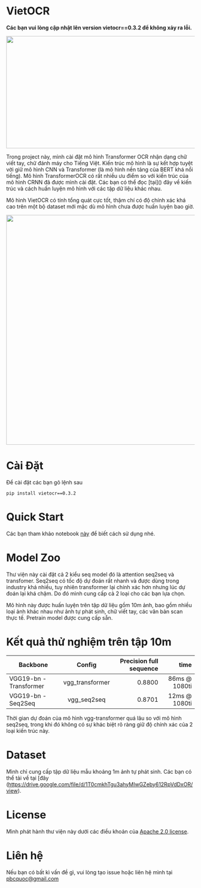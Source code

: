 # VietOCR
**Các bạn vui lòng cập nhật lên version vietocr==0.3.2 để không xảy ra lỗi.**
<p align="center">
<img src="https://github.com/pbcquoc/vietocr/raw/master/image/sample.png" width="1000" height="300">
</p>
Trong project này, mình cài đặt mô hình Transformer OCR nhận dạng chữ viết tay, chữ đánh máy cho Tiếng Việt. Kiến trúc mô hình là sự kết hợp tuyệt vời giữ mô hình CNN và Transformer (là mô hình nền tảng của BERT khá nổi tiếng). Mô hình TransformerOCR có rất nhiều ưu điểm so với kiến trúc của mô hình CRNN đã được mình cài đặt. Các bạn có thể đọc [tại]() đây về kiến trúc và cách huấn luyện mô hình với các tập dữ liệu khác nhau. 

Mô hình VietOCR có tính tổng quát cực tốt, thậm chí có độ chính xác khá cao trên một bộ dataset mới mặc dù mô hình chưa được huấn luyện bao giờ. 

<p align="center">
<img src="https://raw.githubusercontent.com/pbcquoc/vietocr/master/image/vietocr.jpg" width="512" height="614">
</p>

# Cài Đặt
Để cài đặt các bạn gõ lệnh sau
```
pip install vietocr==0.3.2
```
# Quick Start
Các bạn tham khảo notebook [này](https://colab.research.google.com/drive/1GVRKGFPsmq_xKJbOuSplrIDJZYp-IyzW?usp=sharing) để biết cách sử dụng nhé. 

# Model Zoo 
Thư viện này cài đặt cả 2 kiểu seq model đó là attention seq2seq và transfomer. Seq2seq có tốc độ dự đoán rất nhanh và được dùng trong industry khá nhiều, tuy nhiên transformer lại chính xác hơn nhưng lúc dự đoán lại khá chậm. Do đó mình cung cấp cả 2 loại cho các bạn lựa chọn. 

Mô hình này được huấn luyện trên tập dữ liệu gồm 10m ảnh, bao gồm nhiều loại ảnh khác nhau như ảnh tự phát sinh, chữ viết tay, các văn bản scan thực tế. 
Pretrain model được cung cấp sẵn.

# Kết quả thử nghiệm trên tập 10m
| Backbone         | Config           | Precision full sequence | time |
| ------------- |:-------------:| ---:|---:|
| VGG19-bn - Transformer | vgg_transformer | 0.8800 | 86ms @ 1080ti  |
| VGG19-bn - Seq2Seq     | vgg_seq2seq     | 0.8701 | 12ms @ 1080ti |

Thời gian dự đoán của mô hình vgg-transformer quá lâu so với mô hình seq2seq, trong khi đó không có sự khác biệt rõ ràng giữ độ chính xác của 2 loại kiến trúc này.

# Dataset 
Mình chỉ cung cấp tập dữ liệu mẫu khoảng 1m ảnh tự phát sinh. Các bạn có thể tải về tại [đây (https://drive.google.com/file/d/1T0cmkhTgu3ahyMIwGZeby612RpVdDxOR/view).
# License
Mình phát hành thư viện này dưới các điều khoản của [Apache 2.0 license]().

# Liên hệ
Nếu bạn có bất kì vấn đề gì, vui lòng tạo issue hoặc liên hệ mình tại pbcquoc@gmail.com 
